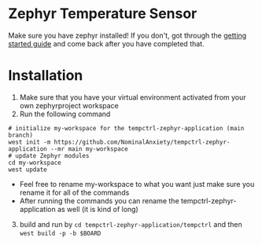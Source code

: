 # Zephyr Temperature Sensor

Make sure you have zephyr installed! If you don't, got through the [getting started guide](https://docs.zephyrproject.org/latest/develop/getting_started/index.html) and come back after you have completed that.

# Installation

1. Make sure that you have your virtual environment activated from your own zephyrproject workspace 
2. Run the following command

```
# initialize my-workspace for the tempctrl-zephyr-application (main branch)
west init -m https://github.com/NominalAnxiety/tempctrl-zephyr-application --mr main my-workspace
# update Zephyr modules
cd my-workspace
west update
```

  * Feel free to rename my-workspace to what you want just make sure you rename it for all of the commands
  * After running the commands you can rename the tempctrl-zephyr-application as well (it is kind of long)

3. build and run by `cd tempctrl-zephyr-application/tempctrl` and then `west build -p -b $BOARD`



